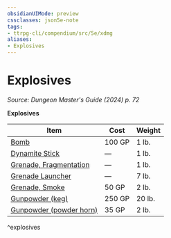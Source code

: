 ```yaml
---
obsidianUIMode: preview
cssclasses: json5e-note
tags:
- ttrpg-cli/compendium/src/5e/xdmg
aliases:
- Explosives
---
```

# Explosives
*Source: Dungeon Master's Guide (2024) p. 72* 

**Explosives**

| Item | Cost | Weight |
|------|------|--------|
| [Bomb](Інструменти%20ДМ/CLI/items/bomb-xdmg.md) | 100 GP | 1 lb. |
| [Dynamite Stick](Інструменти%20ДМ/CLI/items/dynamite-stick-xdmg.md) | — | 1 lb. |
| [Grenade, Fragmentation](Інструменти%20ДМ/CLI/items/fragmentation-grenade-xdmg.md) | — | 1 lb. |
| [Grenade Launcher](Інструменти%20ДМ/CLI/items/grenade-launcher-xdmg.md) | — | 7 lb. |
| [Grenade, Smoke](Інструменти%20ДМ/CLI/items/smoke-grenade-xdmg.md) | 50 GP | 2 lb. |
| [Gunpowder (keg)](Інструменти%20ДМ/CLI/items/gunpowder-keg-xdmg.md) | 250 GP | 20 lb. |
| [Gunpowder (powder horn)](Інструменти%20ДМ/CLI/items/gunpowder-powder-horn-xdmg.md) | 35 GP | 2 lb. |
^explosives